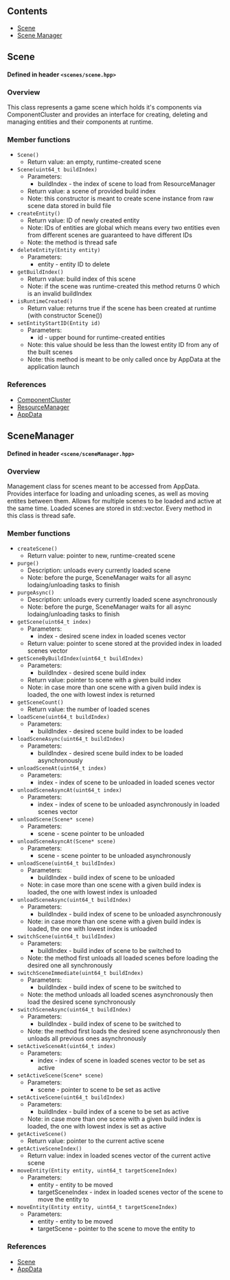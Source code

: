 ## Contents
- [Scene](#scene)
- [Scene Manager](#scenemanager)

## <a id="scene"></a>Scene
#### Defined in header `<scenes/scene.hpp>`
### Overview
This class represents a game scene which holds it's components via ComponentCluster and provides an interface for creating, deleting and managing entities and their components at runtime.
### Member functions
- `Scene()`
  - Return value: an empty, runtime-created scene
- `Scene(uint64_t buildIndex)`
  - Parameters:
    - buildIndex - the index of scene to load from ResourceManager
  - Return value: a scene of provided build index
  - Note: this constructor is meant to create scene instance from raw scene data stored in build file
- `createEntity()`
  - Return value: ID of newly created entity
  - Note: IDs of entities are global which means every two entities even from different scenes are guaranteed to have different IDs
  - Note: the method is thread safe
- `deleteEntity(Entity entity)`
  - Parameters:
    - entity - entity ID to delete
- `getBuildIndex()`
  - Return value: build index of this scene
  - Note: if the scene was runtime-created this method returns 0 which is an invalid buildIndex
- `isRuntimeCreated()`
  - Return value: returns true if the scene has been created at runtime (with constructor Scene())
- `setEntityStartID(Entity id)`
  - Parameters:
    - id - upper bound for runtime-created entities 
  - Note: this value should be less than the lowest entity ID from any of the built scenes
  - Note: this method is meant to be only called once by AppData at the application launch
### References
- [ComponentCluster](ECS.md#componentcluster)
- [ResourceManager]( )
- [AppData]( )
## <a id="scenemanager"></a>SceneManager
#### Defined in header `<scene/sceneManager.hpp>`
### Overview
Management class for scenes meant to be accessed from AppData. Provides interface for loading and unloading scenes, as well as moving entites between them.
Allows for multiple scenes to be loaded and active at the same time. Loaded scenes are stored in std::vector.
Every method in this class is thread safe.
### Member functions
- `createScene()`
  - Return value: pointer to new, runtime-created scene
- `purge()`
  - Description: unloads every currently loaded scene
  - Note: before the purge, SceneManager waits for all async lodaing/unloading tasks to finish
- `purgeAsync()`
  - Description: unloads every currently loaded scene asynchronously
  - Note: before the purge, SceneManager waits for all async lodaing/unloading tasks to finish
- `getScene(uint64_t index)`
  - Parameters:
    - index - desired scene index in loaded scenes vector
  - Return value: pointer to scene stored at the provided index in loaded scenes vector
- `getSceneByBuildIndex(uint64_t buildIndex)`
  - Parameters:
    - buildIndex - desired scene build index
  - Return value: pointer to scene with a given build index
  - Note: in case more than one scene with a given build index is loaded, the one with lowest index is returned
- `getSceneCount()`
  - Return value: the number of loaded scenes
- `loadScene(uint64_t buildIndex)`
  - Parameters:
    - buildIndex - desired scene build index to be loaded
- `loadSceneAsync(uint64_t buildIndex)`
  - Parameters:
    - buildIndex - desired scene build index to be loaded asynchronously
- `unloadSceneAt(uint64_t index)`
  - Parameters:
    - index - index of scene to be unloaded in loaded scenes vector
- `unloadSceneAsyncAt(uint64_t index)`
  - Parameters:
    - index - index of scene to be unloaded asynchronously in loaded scenes vector
- `unloadScene(Scene* scene)`
  - Parameters:
    - scene - scene pointer to be unloaded
- `unloadSceneAsyncAt(Scene* scene)`
  - Parameters:
    - scene - scene pointer to be unloaded asynchronously
- `unloadScene(uint64_t buildIndex)`
  - Parameters:
    - buildIndex - build index of scene to be unloaded
  - Note: in case more than one scene with a given build index is loaded, the one with lowest index is unloaded
- `unloadSceneAsync(uint64_t buildIndex)`
  - Parameters:
    - buildIndex - build index of scene to be unloaded asynchronously
  - Note: in case more than one scene with a given build index is loaded, the one with lowest index is unloaded
- `switchScene(uint64_t buildIndex)`
  - Parameters:
    - buildIndex - build index of scene to be switched to
  - Note: the method first unloads all loaded scenes before loading the desired one all synchronously
- `switchSceneImmediate(uint64_t buildIndex)`
  - Parameters:
    - buildIndex - build index of scene to be switched to
  - Note: the method unloads all loaded scenes asynchronously then load the desired scene synchronously
- `switchSceneAsync(uint64_t buildIndex)`
  - Parameters:
    - buildIndex - build index of scene to be switched to
  - Note: the method first loads the desired scene asynchronously then unloads all previous ones asynchronously
- `setActiveSceneAt(uint64_t index)`
  - Parameters:
    - index - index of scene in loaded scenes vector to be set as active 
- `setActiveScene(Scene* scene)`
  - Parameters:
    - scene - pointer to scene to be set as active 
- `setActiveScene(uint64_t buildIndex)`
  - Parameters:
    - buildIndex - build index of a scene to be set as active 
  - Note: in case more than one scene with a given build index is loaded, the one with lowest index is set as active
- `getActiveScene()`
  - Return value: pointer to the current active scene
- `getActiveSceneIndex()`
  - Return value: index in loaded scenes vector of the current active scene
- `moveEntity(Entity entity, uint64_t targetSceneIndex)`
  - Parameters:
    - entity - entity to be moved
    - targetSceneIndex - index in loaded scenes vector of the scene to move the entity to
- `moveEntity(Entity entity, uint64_t targetSceneIndex)`
  - Parameters:
    - entity - entity to be moved
    - targetScene - pointer to the scene to move the entity to
### References
- [Scene](#scene)
- [AppData]( )

